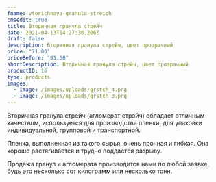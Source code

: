```yaml
---
fname: vtorichnaya-granula-streich
cmsedit: true
title: Вторичная гранула стрейч
date: 2021-04-13T14:27:30.206Z
draft: false
description: Вторичная гранула стрейч, цвет прозрачный
price: "71.00"
priceBefore: "81.00"
shortDescription: Вторичная гранула стрейч, цвет прозрачный
productID: 16
type: products
images:
  - image: /images/uploads/grstch_4.png
  - image: /images/uploads/grstch_3.png
---
```

Вторичная гранула стрейч (агломерат стрэйч) обладает отличным качеством, используется для производства пленки, для упаковки индивидуальной, групповой и транспортной. 

Пленка, выполненная из такого сырья, очень прочная и гибкая. Она хорошо растягивается и трудно поддается разрыву. 

Продажа гранул и агломерата производится нами по любой заявке, будь это несколько сот килограмм или несколько тонн.
